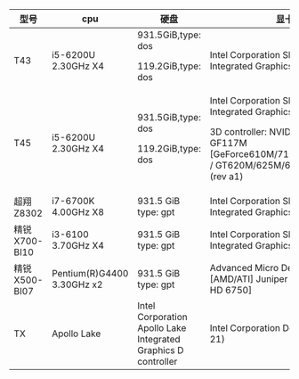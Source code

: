 型号 | cpu | 硬盘 | 显卡 | 声卡 | 网卡 | 
-----|-----|-----|-----|-----|-----|
T43|i5-6200U 2.30GHz X4 |931.5GiB,type: dos<p>119.2GiB,type: dos|Intel Corporation Sky Lake Integrated Graphics (rev 07) | ALC269VC Analog| 无线:RTL8723BE有线:RTL8111/8168/8411|
T45| i5-6200U 2.30GHz X4| 931.5GiB,type: dos<p>119.2GiB,type: dos|Intel Corporation Sky Lake Integrated Graphics (rev 07)<p>3D controller: NVIDIA Corporation GF117M [GeForce610M/710M/810M/820M / GT620M/625M/630M/720M] (rev a1) |Intel Corporation Device 9d70 (rev 21) | 无线:RTL8723BE有线:RTL8111/8168/8411|
超翔Z8302|i7-6700K 4.00GHz X8 |931.5 GiB type: gpt| Intel Corporation Sky Lake Integrated Graphics (rev 06)|ALC887-VD Analog  ALC887-VD Digital |RTL8111/8168/8411 |
精锐X700-BI10| i3-6100 3.70GHz X4| 931.5 GiB type: gpt| Intel Corporation Sky Lake Integrated Graphics (rev 06)| ALC662 rev3 Analog|RTL8111/8168/8411 |
精锐X500-BI07|Pentium(R)G4400 3.30GHz x2| 931.5 GiB type: gpt|Advanced Micro Devices, Inc. [AMD/ATI] Juniper PRO [Radeon HD 6750] | ALC887-VD Analog|RTL8111/8168/8411 || | | | | |
TX|Apollo Lake|Intel Corporation Apollo Lake Integrated Graphics D controller |Intel Corporation Device 9d70 (rev 21) | 无线:RTL8723BE有线:RTL8111/8168/8411|
